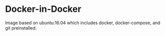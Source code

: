 # Docker-in-Docker

Image based on ubuntu:16.04 which includes docker, docker-compose, and git preinstalled.
